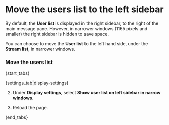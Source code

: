 # Move the users list to the left sidebar

By default, the **User list** is displayed in the right sidebar, to the
right of the main message pane. However, in narrower windows (1165 pixels and
smaller) the right sidebar is hidden to save space.

You can choose to move the **User list** to the left hand side, under the
**Stream list**, in narrower windows.

### Move the users list

{start_tabs}

{settings_tab|display-settings}

2. Under **Display settings**, select **Show user list on left sidebar in narrow windows**.

3. Reload the page.

{end_tabs}

